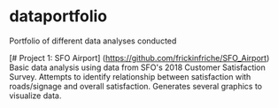 # dataportfolio
Portfolio of different data analyses conducted 

[# Project 1: SFO Airport] (https://github.com/frickinfriche/SFO_Airport)
Basic data analysis using data from SFO's 2018 Customer Satisfaction Survey. 
Attempts to identify relationship between satisfaction with roads/signage and overall satisfaction. 
Generates several graphics to visualize data. 
